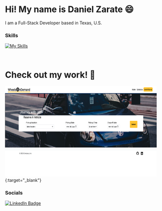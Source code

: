 <!--
**Ch40s1/Ch40s1** is a ✨ _special_ ✨ repository because its `README.md` (this file) appears on your GitHub profile.

Here are some ideas to get you started:

- 🔭 I’m currently working on ...
- 🌱 I’m currently learning ...
- 👯 I’m looking to collaborate on ...
- 🤔 I’m looking for help with ...
- 💬 Ask me about ...
- 📫 How to reach me: ...
- 😄 Pronouns: ...
- ⚡ Fun fact: ...
-->
Hi! My name is Daniel Zarate 😄
========================================================================================================================================

I am a Full-Stack Developer based in Texas, U.S.
<br/>

### Skills

[![My Skills](https://skillicons.dev/icons?i=html,css,tailwind,bootstrap,js,mongodb,express,react,nodejs,apollo,graphql)](https://skillicons.dev)

<br/>

# Check out my work! 💯
[<img src="./img/wheelsOnDemand.png" alt="websiteImage" width="500px" height="300">](https://wheels-on-demand-83c5de82a3da.herokuapp.com/){:target="_blank"}



### Socials

<div id="badges">
  <a href="https://www.linkedin.com/in/daniel-zarate-66816113b/">
    <img src="https://img.shields.io/badge/LinkedIn-blue?style=for-the-badge&logo=linkedin&logoColor=white" alt="LinkedIn Badge"/>
  </a>
</div>
